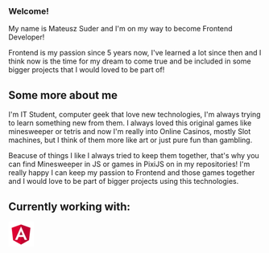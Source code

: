 ### Welcome!
My name is Mateusz Suder and I'm on my way to become Frontend Developer!

Frontend is my passion since 5 years now, I've learned a lot since then and I think now is the time for my dream to come true and be included in some bigger projects that I would loved to be part of!

## Some more about me
I'm IT Student, computer geek that love new technologies, I'm always trying to learn something new from them. I always loved this original games like minesweeper or tetris and now I'm really into Online Casinos, mostly Slot machines, but I think of them more like art or just pure fun than gambling.

Beacuse of things I like I always tried to keep them together, that's why you can find Minesweeper in JS or games in PixiJS on in my repositories! I'm really happy I can keep my passion to Frontend and those games together and I would love to be part of bigger projects using this technologies.

## Currently working with:
![Angular](/assets/Angular.webp)
